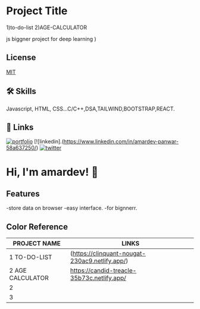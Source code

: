 
# Project Title
1)to-do-list
2)AGE-CALCULATOR

js biggner project for deep learning
)


## License

[MIT](https://choosealicense.com/licenses/mit/)


## 🛠 Skills
Javascript, HTML, CSS...C/C++,DSA,TAILWIND,BOOTSTRAP,REACT.


## 🔗 Links
[![portfolio](https://img.shields.io/badge/my_portfolio-000?style=for-the-badge&logo=ko-fi&logoColor=white)](https://katherineoelsner.com/)
[![linkedin].(https://www.linkedin.com/in/amardev-panwar-58a637250/)
[![twitter](https://img.shields.io/badge/twitter-1DA1F2?style=for-the-badge&logo=twitter&logoColor=white)](https://twitter.com/)


# Hi, I'm amardev! 👋


## Features

-store data on browser
-easy interface.
-for bignnerr.

## Color Reference

| PROJECT NAME           | LINKS                                                         |
| ----------------- | ------------------------------------------------------------------ |
| 1 TO-DO-LIST | (https://clinquant-nougat-230ac9.netlify.app/)  |
| 2 AGE CALCULATOR |https://candid-treacle-35b73c.netlify.app/ |
| 2 |  |
|3 | |

